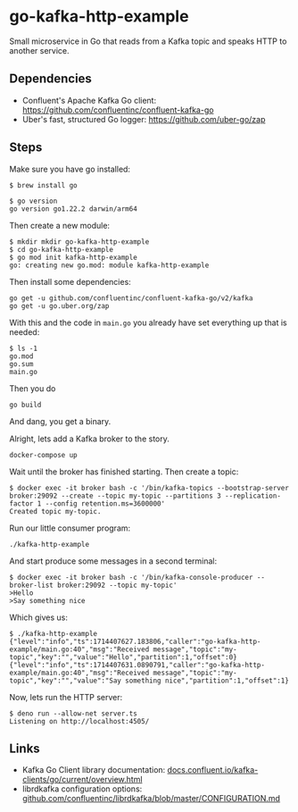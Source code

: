 # go-kafka-http-example

Small microservice in Go that reads from a Kafka topic and speaks HTTP to
another service.

## Dependencies

- Confluent's Apache Kafka Go client:
  <https://github.com/confluentinc/confluent-kafka-go>
- Uber's fast, structured Go logger: <https://github.com/uber-go/zap>

## Steps

Make sure you have go installed:

    $ brew install go

    $ go version
    go version go1.22.2 darwin/arm64

Then create a new module:

    $ mkdir mkdir go-kafka-http-example
    $ cd go-kafka-http-example
    $ go mod init kafka-http-example
    go: creating new go.mod: module kafka-http-example

Then install some dependencies:

    go get -u github.com/confluentinc/confluent-kafka-go/v2/kafka
    go get -u go.uber.org/zap

With this and the code in `main.go` you already have set everything up that is
needed:

    $ ls -1
    go.mod
    go.sum
    main.go

Then you do

    go build

And dang, you get a binary.

Alright, lets add a Kafka broker to the story.

    docker-compose up

Wait until the broker has finished starting. Then create a topic:

    $ docker exec -it broker bash -c '/bin/kafka-topics --bootstrap-server broker:29092 --create --topic my-topic --partitions 3 --replication-factor 1 --config retention.ms=3600000'
    Created topic my-topic.

Run our little consumer program:

    ./kafka-http-example

And start produce some messages in a second terminal:

    $ docker exec -it broker bash -c '/bin/kafka-console-producer --broker-list broker:29092 --topic my-topic'
    >Hello
    >Say something nice

Which gives us:

    $ ./kafka-http-example
    {"level":"info","ts":1714407627.183806,"caller":"go-kafka-http-example/main.go:40","msg":"Received message","topic":"my-topic","key":"","value":"Hello","partition":1,"offset":0}
    {"level":"info","ts":1714407631.0890791,"caller":"go-kafka-http-example/main.go:40","msg":"Received message","topic":"my-topic","key":"","value":"Say something nice","partition":1,"offset":1}

Now, lets run the HTTP server:

    $ deno run --allow-net server.ts
    Listening on http://localhost:4505/

## Links

- Kafka Go Client library documentation:
  [docs.confluent.io/kafka-clients/go/current/overview.html](https://docs.confluent.io/kafka-clients/go/current/overview.html)
- librdkafka configuration options:
  [github.com/confluentinc/librdkafka/blob/master/CONFIGURATION.md](https://github.com/confluentinc/librdkafka/blob/master/CONFIGURATION.md)
